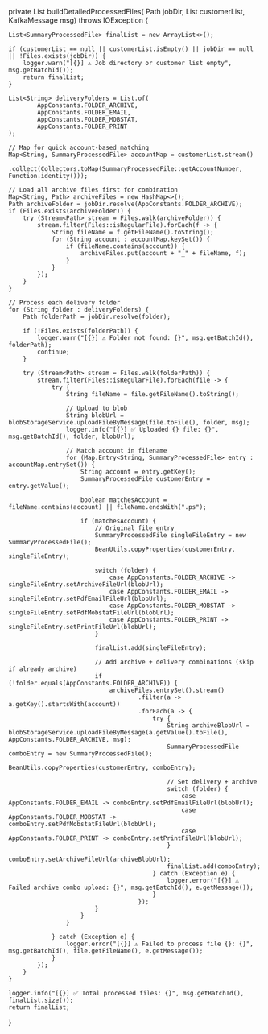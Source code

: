 private List<SummaryProcessedFile> buildDetailedProcessedFiles(
        Path jobDir,
        List<SummaryProcessedFile> customerList,
        KafkaMessage msg) throws IOException {

    List<SummaryProcessedFile> finalList = new ArrayList<>();

    if (customerList == null || customerList.isEmpty() || jobDir == null || !Files.exists(jobDir)) {
        logger.warn("[{}] ⚠️ Job directory or customer list empty", msg.getBatchId());
        return finalList;
    }

    List<String> deliveryFolders = List.of(
            AppConstants.FOLDER_ARCHIVE,
            AppConstants.FOLDER_EMAIL,
            AppConstants.FOLDER_MOBSTAT,
            AppConstants.FOLDER_PRINT
    );

    // Map for quick account-based matching
    Map<String, SummaryProcessedFile> accountMap = customerList.stream()
            .collect(Collectors.toMap(SummaryProcessedFile::getAccountNumber, Function.identity()));

    // Load all archive files first for combination
    Map<String, Path> archiveFiles = new HashMap<>();
    Path archiveFolder = jobDir.resolve(AppConstants.FOLDER_ARCHIVE);
    if (Files.exists(archiveFolder)) {
        try (Stream<Path> stream = Files.walk(archiveFolder)) {
            stream.filter(Files::isRegularFile).forEach(f -> {
                String fileName = f.getFileName().toString();
                for (String account : accountMap.keySet()) {
                    if (fileName.contains(account)) {
                        archiveFiles.put(account + "_" + fileName, f);
                    }
                }
            });
        }
    }

    // Process each delivery folder
    for (String folder : deliveryFolders) {
        Path folderPath = jobDir.resolve(folder);

        if (!Files.exists(folderPath)) {
            logger.warn("[{}] ⚠️ Folder not found: {}", msg.getBatchId(), folderPath);
            continue;
        }

        try (Stream<Path> stream = Files.walk(folderPath)) {
            stream.filter(Files::isRegularFile).forEach(file -> {
                try {
                    String fileName = file.getFileName().toString();

                    // Upload to blob
                    String blobUrl = blobStorageService.uploadFileByMessage(file.toFile(), folder, msg);
                    logger.info("[{}] ✅ Uploaded {} file: {}", msg.getBatchId(), folder, blobUrl);

                    // Match account in filename
                    for (Map.Entry<String, SummaryProcessedFile> entry : accountMap.entrySet()) {
                        String account = entry.getKey();
                        SummaryProcessedFile customerEntry = entry.getValue();

                        boolean matchesAccount = fileName.contains(account) || fileName.endsWith(".ps");

                        if (matchesAccount) {
                            // Original file entry
                            SummaryProcessedFile singleFileEntry = new SummaryProcessedFile();
                            BeanUtils.copyProperties(customerEntry, singleFileEntry);

                            switch (folder) {
                                case AppConstants.FOLDER_ARCHIVE -> singleFileEntry.setArchiveFileUrl(blobUrl);
                                case AppConstants.FOLDER_EMAIL -> singleFileEntry.setPdfEmailFileUrl(blobUrl);
                                case AppConstants.FOLDER_MOBSTAT -> singleFileEntry.setPdfMobstatFileUrl(blobUrl);
                                case AppConstants.FOLDER_PRINT -> singleFileEntry.setPrintFileUrl(blobUrl);
                            }

                            finalList.add(singleFileEntry);

                            // Add archive + delivery combinations (skip if already archive)
                            if (!folder.equals(AppConstants.FOLDER_ARCHIVE)) {
                                archiveFiles.entrySet().stream()
                                        .filter(a -> a.getKey().startsWith(account))
                                        .forEach(a -> {
                                            try {
                                                String archiveBlobUrl = blobStorageService.uploadFileByMessage(a.getValue().toFile(), AppConstants.FOLDER_ARCHIVE, msg);
                                                SummaryProcessedFile comboEntry = new SummaryProcessedFile();
                                                BeanUtils.copyProperties(customerEntry, comboEntry);

                                                // Set delivery + archive
                                                switch (folder) {
                                                    case AppConstants.FOLDER_EMAIL -> comboEntry.setPdfEmailFileUrl(blobUrl);
                                                    case AppConstants.FOLDER_MOBSTAT -> comboEntry.setPdfMobstatFileUrl(blobUrl);
                                                    case AppConstants.FOLDER_PRINT -> comboEntry.setPrintFileUrl(blobUrl);
                                                }
                                                comboEntry.setArchiveFileUrl(archiveBlobUrl);
                                                finalList.add(comboEntry);
                                            } catch (Exception e) {
                                                logger.error("[{}] ⚠️ Failed archive combo upload: {}", msg.getBatchId(), e.getMessage());
                                            }
                                        });
                            }
                        }
                    }

                } catch (Exception e) {
                    logger.error("[{}] ⚠️ Failed to process file {}: {}", msg.getBatchId(), file.getFileName(), e.getMessage());
                }
            });
        }
    }

    logger.info("[{}] ✅ Total processed files: {}", msg.getBatchId(), finalList.size());
    return finalList;
}
